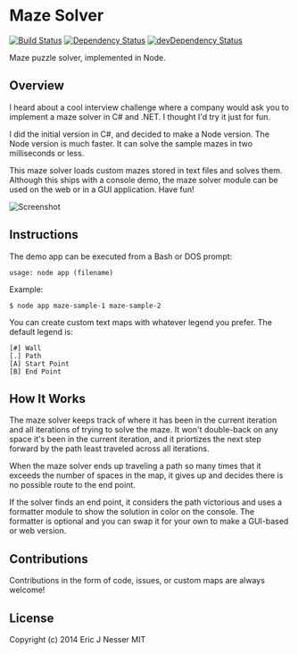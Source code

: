 ﻿Maze Solver
==========

[![Build Status](https://travis-ci.org/enesser/maze-solver.svg?branch=master)](https://travis-ci.org/enesser/maze-solver.svg?branch=master)
[![Dependency Status](https://david-dm.org/enesser/maze-solver.svg?style=flat)](https://david-dm.org/enesser/maze-solver.svg?style=flat)
[![devDependency Status](https://david-dm.org/enesser/maze-solver/dev-status.svg?style=flat)](https://david-dm.org/enesser/maze-solver/dev-status.svg?style=flat)

Maze puzzle solver, implemented in Node.

## Overview

I heard about a cool interview challenge where a company would ask you to
implement a maze solver in C# and .NET. I thought I'd try it just for fun.

I did the initial version in C#, and decided to make a Node version. The Node version is much faster. It can solve the sample mazes in two milliseconds or less.

This maze solver loads custom mazes stored in text files and solves them. Although this ships with a console demo, the maze solver module can be used on the web or in a GUI application. Have fun!

![Screenshot](https://cloud.githubusercontent.com/assets/5659221/5158905/0d37eed6-7315-11e4-8579-378bcafba545.png)

## Instructions

The demo app can be executed from a Bash or DOS prompt:

`usage: node app (filename)`

Example:

`$ node app maze-sample-1 maze-sample-2`

You can create custom text maps with whatever legend you prefer. The default legend is:

```
[#] Wall
[.] Path
[A] Start Point
[B] End Point
```

## How It Works
The maze solver keeps track of where it has been in the current iteration and all iterations of trying to solve the maze. It won't double-back on any space it's been in the current iteration, and it priortizes the next step forward by the path least traveled across all iterations.

When the maze solver ends up traveling a path so many times that it exceeds the number of spaces in the map, it gives up and decides there is no possible route to the end point.

If the solver finds an end point, it considers the path victorious and uses a formatter module to show the solution in color on the console. The formatter is optional and you can swap it for your own to make a GUI-based or web version.

## Contributions
Contributions in the form of code, issues, or custom maps are always welcome!

## License
Copyright (c) 2014 Eric J Nesser
MIT